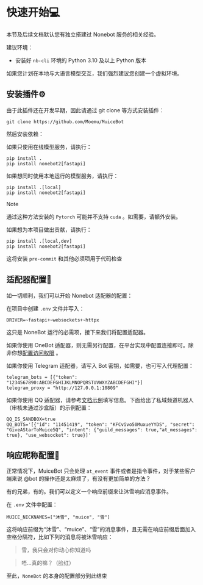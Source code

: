 # 快速开始💻

本节及后续文档默认您有独立搭建过 Nonebot 服务的相关经验。

建议环境：

- 安装好 `nb-cli` 环境的 Python 3.10 及以上 Python 版本

如果您计划在本地与大语言模型交互，我们强烈建议您创建一个虚拟环境。

## 安装插件⚙️

由于此插件还在开发早期，因此请通过 git clone 等方式安装插件：

```shell
git clone https://github.com/Moemu/MuiceBot
```

然后安装依赖：

如果只使用在线模型服务，请执行：

```shell
pip install .
pip install nonebot2[fastapi]
```

如果想同时使用本地运行的模型服务，请执行：

```shell
pip install .[local]
pip install nonebot2[fastapi]
```

> [!NOTE]
>
> 通过这种方法安装的 `Pytorch` 可能并不支持 `cuda` 。如需要，请额外安装。

如果想为本项目做出贡献，请执行：

```shell
pip install .[local,dev]
pip install nonebot2[fastapi]
```

这将安装 `pre-commit` 和其他必须项用于代码检查

## 适配器配置🔧

如一切顺利，我们可以开始 Nonebot 适配器的配置：

在项目中创建 `.env` 文件并写入：

```dotenv
DRIVER=~fastapi+~websockets+~httpx
```

这只是 NoneBot 运行的必需项，接下来我们将配置适配器。

如果你使用 OneBot 适配器，则无需另行配置，在平台实现中配置连接即可。除非你想[配置访问权限](https://onebot.adapters.nonebot.dev/docs/guide/configuration) 。

如果你使用 Telegram 适配器，请写入 Bot 密钥，如需要，也可写入代理配置：

```dotenv
telegram_bots = [{"token": "1234567890:ABCDEFGHIJKLMNOPQRSTUVWXYZABCDEFGHI"}]
telegram_proxy = "http://127.0.0.1:10809"
```

如果你使用 QQ 适配器，请参考[文档示例](https://github.com/nonebot/adapter-qq)填写信息。下面给出了私域频道机器人（审核未通过沙盒版）的示例配置：

```dotenv
QQ_IS_SANDBOX=true
QQ_BOTS='[{"id": "11451419", "token": "KFCvivo50MuxueYYDS", "secret": "GiveAStarToMuice5Q", "intent": {"guild_messages": true,"at_messages": true}, "use_websocket": true}]'
```

## 响应昵称配置🧸

正常情况下，MuiceBot 只会处理 `at_event` 事件或者是指令事件，对于某些客户端来说 @bot 的操作还是太麻烦了，有没有更加简单的方法？

有的兄弟，有的。我们可以定义一个响应前缀来让沐雪响应消息事件。

在 `.env` 文件中配置：

```dotenv
MUICE_NICKNAMES=["沐雪", "muice", "雪"]
```

这将响应前缀为“沐雪”、“muice”、“雪”的消息事件，且无需在响应前缀后面加入空格分隔符，比如下列的消息将被沐雪响应：

> 雪，我只会对你动心你知道吗

> 唔...真的嘛？（脸红）

至此，`NoneBot` 的本身的配置部分到此结束
